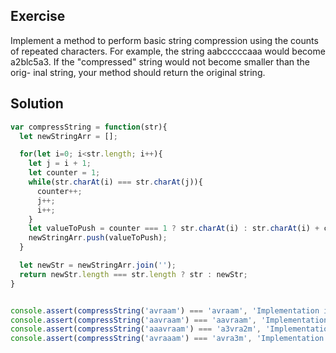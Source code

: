 ## Exercise

Implement a method to perform basic string compression using the counts of repeated characters. For example, the string aabcccccaaa would become a2blc5a3. If the "compressed" string would not become smaller than the orig- inal string, your method should return the original string.

## Solution

```js
var compressString = function(str){
  let newStringArr = [];

  for(let i=0; i<str.length; i++){
    let j = i + 1;
    let counter = 1;
    while(str.charAt(i) === str.charAt(j)){
      counter++;
      j++;
      i++;
    }
    let valueToPush = counter === 1 ? str.charAt(i) : str.charAt(i) + counter;
    newStringArr.push(valueToPush);
  }

  let newStr = newStringArr.join('');
  return newStr.length === str.length ? str : newStr;
}


console.assert(compressString('avraam') === 'avraam', 'Implementation is wrong');
console.assert(compressString('aavraam') === 'aavraam', 'Implementation is wrong');
console.assert(compressString('aaavraam') === 'a3vra2m', 'Implementation is wrong3');
console.assert(compressString('avraaam') === 'avra3m', 'Implementation is wrong');

